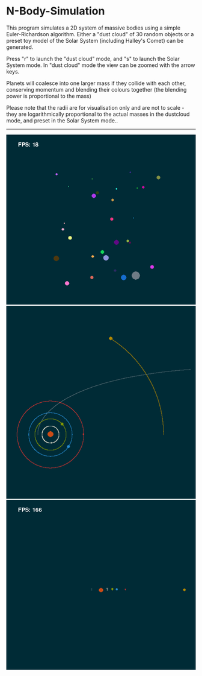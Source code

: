 # N-Body-Simulation
This program simulates a 2D system of massive bodies using a simple Euler-Richardson algorithm.
Either a "dust cloud" of 30 random objects or a preset toy model of the Solar System (including Halley's Comet) can be generated.

Press "r" to launch the "dust cloud" mode, and "s" to launch the Solar System mode. In "dust cloud" mode the view can be zoomed with the arrow keys.

Planets will coalesce into one larger mass if they collide with each other, conserving momentum and blending their colours together (the blending power is proportional to the mass)

Please note that the radii are for visualisation only and are not to scale - they are logarithmically proportional to the actual masses in the dustcloud mode, and preset in the Solar System mode..

---------
![Sample Output](newdustcloud.gif)
![Sample Output](solarsystemSTATIC.png)
![Sample Output](solarsystem.gif)
